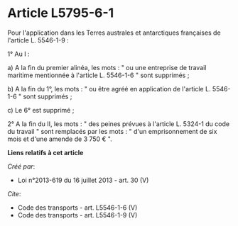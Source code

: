 # Article L5795-6-1

Pour l'application dans les Terres australes et antarctiques françaises de l'article L. 5546-1-9 : 

1° Au I : 

a) A la fin du premier alinéa, les mots : " ou une entreprise de travail maritime mentionnée à l'article L. 5546-1-6 " sont
supprimés ; 

b) A la fin du 1°, les mots : " ou être agréé en application de l'article L. 5546-1-6 " sont supprimés ; 

c) Le 6° est supprimé ; 

2° A la fin du II, les mots : " des peines prévues à l'article L. 5324-1 du code du travail " sont remplacés par les mots : "
d'un emprisonnement de six mois et d'une amende de 3 750 € ".

**Liens relatifs à cet article**

_Créé par_:

  - Loi n°2013-619 du 16 juillet 2013 - art. 30 (V)

_Cite_:

  - Code des transports - art. L5546-1-6 (V)
  - Code des transports - art. L5546-1-9 (V)
